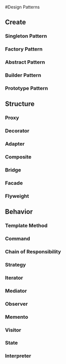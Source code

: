 #Design Patterns

## Create 
### Singleton Pattern
### Factory Pattern
### Abstract Pattern
### Builder Pattern
### Prototype Pattern

## Structure
### Proxy
### Decorator
### Adapter
### Composite
### Bridge
### Facade
### Flyweight

## Behavior
### Template Method
### Command
### Chain of Responsibility
### Strategy
### Iterator
### Mediator
### Observer
### Memento
### Visitor
### State
### Interpreter